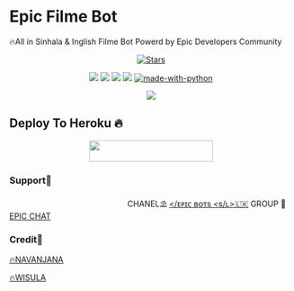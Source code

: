 # Epic Filme Bot
🔥All in Sinhala & Inglish Filme Bot
   Powerd by Epic Developers Community
<p align="center">
    <a href="https://github.com/EpicBotSl/ModApkBot/stargazers"><img src="https://img.shields.io/github/stars/EpicBotSl/ModApkBot?label=Stars&style=flat-square&logo=github&color=F10070" alt="Stars" /></a>
</p>
<p align="center">
    <a href="https://github.com/EpicDeves/FilmeBot"> <img src="https://img.shields.io/github/repo-size/EpicDeves/FilmeBot?color=orange&logo=github&logoColor=gold&style=for-the-badge" /></a>
    <a href="https://github.com/EpicDeves/FilmeBot/commits/prince"> <img src="https://img.shields.io/github/last-commit/EpicDeves/FilmeBot?color=gray&logo=github&logoColor=green&style=for-the-badge" /></a>
    <a href="https://github.com/EpicDeves/FilmeBot/issues"> <img src="https://img.shields.io/github/issues/EpicDeves/FilmeBot?color=blueviolet&logo=github&logoColor=pink&style=for-the-badge" /></a>
    <a href="https://github.com/EpicDeves/FilmeBot/network/members"> <img src="https://img.shields.io/github/forks/EpicDeves/FilmeBot?color=rose&logo=github&logoColor=rose&style=for-the-badge" /></a>  
    <a href="https://python.org"><img src="http://forthebadge.com/images/badges/made-with-python.svg" alt="made-with-python"></a>
</p>

<p align="center">
  <img src="https://telegra.ph/file/46b27117f661c627359af.jpg">
</p>

## Deploy To Heroku 🔥
<p align="center"><a href="https://heroku.com/deploy?template=https://github.com/wisul/FilmeBot"> <img src="https://img.shields.io/badge/Deploy%20To%20Heroku-gold?style=for-the-badge&logo=heroku" width="220" height="38.45"/></a></p>


### Support🎀
ㅤㅤㅤㅤㅤㅤㅤㅤㅤㅤㅤㅤㅤㅤㅤㅤ 
CHANEL⛱️ [</ᴇᴘɪᴄ ʙᴏᴛs <s/ʟ>🇱🇰](https://t.me/EpicBotsSl)
GROUP 🎋[EPIC CHAT](https://t.me/EpicChats)

### Credit🎀
[🔥NAVANJANA](https://t.me/NA_VA_N_JA_NA1)


[🔥WISULA](https://t.me/wisula4)

